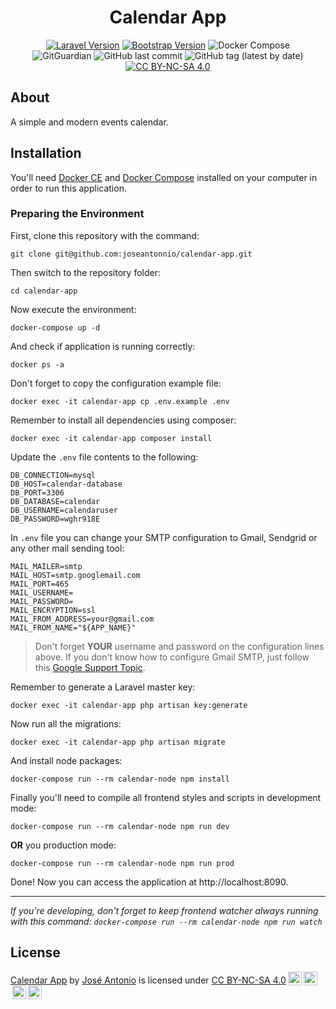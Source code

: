 <h1 align="center">Calendar App</h1>

<p align="center">
<a href="https://laravel.com/docs/8.x"><img src="https://img.shields.io/badge/Laravel-8.4.0-red?logo=laravel" alt="Laravel Version"></a>
<a href="https://getbootstrap.com/docs/4.5/getting-started/introduction/"><img src="https://img.shields.io/badge/Bootstrap-4.5-blueviolet?logo=bootstrap" alt="Bootstrap Version"></a>
<img src="https://img.shields.io/badge/Docker%20Compose-3.8-blue?logo=docker" alt="Docker Compose">
<br />
<img src="https://img.shields.io/badge/GitGuardian-active-success" alt="GitGuardian">
<img alt="GitHub last commit" src="https://img.shields.io/github/last-commit/joseantonnio/calendar-app?label=Last%20Commit">
<img alt="GitHub tag (latest by date)" src="https://img.shields.io/github/v/tag/joseantonnio/calendar-app?label=last%20version">
<a href="https://creativecommons.org/licenses/by-nc-sa/4.0"><img src="https://img.shields.io/badge/License-CC%20BY--NC--SA%204.0-success?logo=creative-commons" alt="CC BY-NC-SA 4.0"></a>
</p>

## About

A simple and modern events calendar.

## Installation

You'll need [Docker CE](https://docs.docker.com/install/) and [Docker Compose](https://docs.docker.com/compose/install/) installed on your computer in order to run this application.

### Preparing the Environment

First, clone this repository with the command:

```
git clone git@github.com:joseantonnio/calendar-app.git
```

Then switch to the repository folder:

```
cd calendar-app
```

Now execute the environment:

```
docker-compose up -d
```

And check if application is running correctly:

```
docker ps -a
```

Don't forget to copy the configuration example file:

```
docker exec -it calendar-app cp .env.example .env
```

Remember to install all dependencies using composer:

```
docker exec -it calendar-app composer install
```

Update the `.env` file contents to the following:

```
DB_CONNECTION=mysql
DB_HOST=calendar-database
DB_PORT=3306
DB_DATABASE=calendar
DB_USERNAME=calendaruser
DB_PASSWORD=wghr918E
```

In `.env` file you can change your SMTP configuration to Gmail, Sendgrid or any other mail sending tool:

```
MAIL_MAILER=smtp
MAIL_HOST=smtp.googlemail.com
MAIL_PORT=465
MAIL_USERNAME=
MAIL_PASSWORD=
MAIL_ENCRYPTION=ssl
MAIL_FROM_ADDRESS=your@gmail.com
MAIL_FROM_NAME="${APP_NAME}"
```

> Don't forget **YOUR** username and password on the configuration lines above.
> If you don't know how to configure Gmail SMTP, just follow this [Google Support Topic](https://support.google.com/a/answer/176600).

Remember to generate a Laravel master key:

```
docker exec -it calendar-app php artisan key:generate
```

Now run all the migrations:

```
docker exec -it calendar-app php artisan migrate
```

And install node packages:

```
docker-compose run --rm calendar-node npm install
```

Finally you'll need to compile all frontend styles and scripts in development mode:

```
docker-compose run --rm calendar-node npm run dev
```

**OR** you production mode:

```
docker-compose run --rm calendar-node npm run prod
```

Done! Now you can access the application at http://localhost:8090.

---

*If you're developing, don't forget to keep frontend watcher always running with this command: `docker-compose run --rm calendar-node npm run watch`*

## License

<p xmlns:dct="http://purl.org/dc/terms/" xmlns:cc="http://creativecommons.org/ns#" class="license-text"><a rel="cc:attributionURL" property="dct:title" href="https://github.com/joseantonnio/calendar-app">Calendar App</a> by <a rel="cc:attributionURL dct:creator" property="cc:attributionName" href="https://www.linkedin.com/in/joseantonnio/">José Antonio</a> is licensed under <a rel="license" href="https://creativecommons.org/licenses/by-nc-sa/4.0">CC BY-NC-SA 4.0<img style="height:22px!important;margin-left:3px;vertical-align:text-bottom;" src="https://mirrors.creativecommons.org/presskit/icons/cc.svg?ref=chooser-v1" /><img style="height:22px!important;margin-left:3px;vertical-align:text-bottom;" src="https://mirrors.creativecommons.org/presskit/icons/by.svg?ref=chooser-v1" /><img style="height:22px!important;margin-left:3px;vertical-align:text-bottom;" src="https://mirrors.creativecommons.org/presskit/icons/nc.svg?ref=chooser-v1" /><img style="height:22px!important;margin-left:3px;vertical-align:text-bottom;" src="https://mirrors.creativecommons.org/presskit/icons/sa.svg?ref=chooser-v1" /></a></p>

